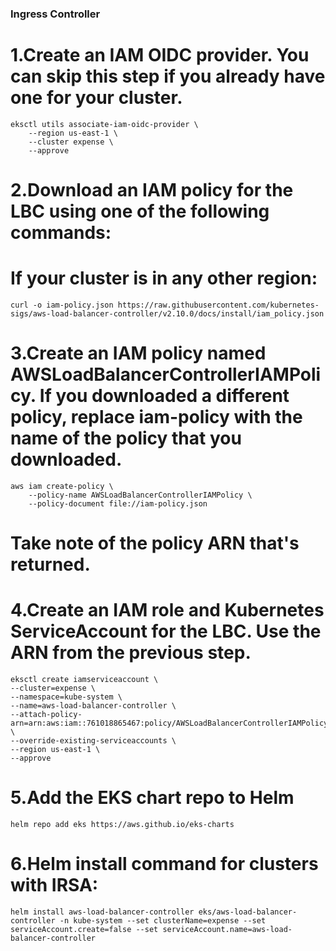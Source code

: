 ### Ingress Controller

# 1.Create an IAM OIDC provider. You can skip this step if you already have one for your cluster.
```
eksctl utils associate-iam-oidc-provider \
    --region us-east-1 \
    --cluster expense \
    --approve
```
# 2.Download an IAM policy for the LBC using one of the following commands:
# If your cluster is in any other region: 
```
curl -o iam-policy.json https://raw.githubusercontent.com/kubernetes-sigs/aws-load-balancer-controller/v2.10.0/docs/install/iam_policy.json
```
# 3.Create an IAM policy named AWSLoadBalancerControllerIAMPolicy. If you downloaded a different policy, replace iam-policy with the name of the policy that you downloaded.
```
aws iam create-policy \
    --policy-name AWSLoadBalancerControllerIAMPolicy \
    --policy-document file://iam-policy.json
```
# Take note of the policy ARN that's returned.

# 4.Create an IAM role and Kubernetes ServiceAccount for the LBC. Use the ARN from the previous step.
```
eksctl create iamserviceaccount \
--cluster=expense \
--namespace=kube-system \
--name=aws-load-balancer-controller \
--attach-policy-arn=arn:aws:iam::761018865467:policy/AWSLoadBalancerControllerIAMPolicy \
--override-existing-serviceaccounts \
--region us-east-1 \
--approve
```
# 5.Add the EKS chart repo to Helm
```
helm repo add eks https://aws.github.io/eks-charts
```
# 6.Helm install command for clusters with IRSA:

```
helm install aws-load-balancer-controller eks/aws-load-balancer-controller -n kube-system --set clusterName=expense --set serviceAccount.create=false --set serviceAccount.name=aws-load-balancer-controller
```